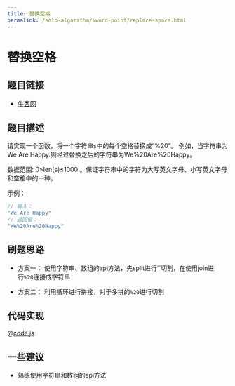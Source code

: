 ```yaml
---
title: 替换空格
permalink: /solo-algorithm/sword-point/replace-space.html
---
```


# 替换空格

## 题目链接

- [牛客网](https://www.nowcoder.com/practice/0e26e5551f2b489b9f58bc83aa4b6c68)

## 题目描述

请实现一个函数，将一个字符串s中的每个空格替换成“%20”。
例如，当字符串为We Are Happy.则经过替换之后的字符串为We%20Are%20Happy。

数据范围: 0≤len(s)≤1000 。保证字符串中的字符为大写英文字母、小写英文字母和空格中的一种。

示例：

```js
// 输入：
"We Are Happy"
// 返回值：
"We%20Are%20Happy"
```

## 刷题思路

- 方案一： 使用字符串、数组的api方法，先split进行``切割，在使用join进行`%20`连接成字符串

- 方案二： 利用循环进行拼接，对于多拼的`%20`进行切割

## 代码实现

@[code js](@algorithm/sword-point/数组和矩阵/replaceSpace.js)

## 一些建议

- 熟练使用字符串和数组的api方法
